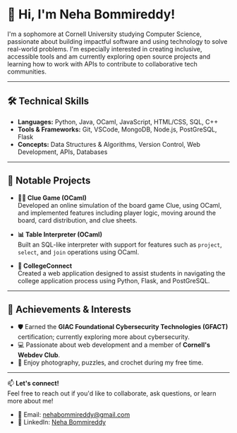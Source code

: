# 👋 Hi, I'm Neha Bommireddy!

I'm a sophomore at Cornell University studying Computer Science, passionate about building impactful software and using technology to solve real-world problems. I'm especially interested in creating inclusive, accessible tools and am currently exploring open source projects and learning how to work with APIs to contribute to collaborative tech communities.

---

## 🛠️ Technical Skills

- **Languages:** Python, Java, OCaml, JavaScript, HTML/CSS, SQL, C++
- **Tools & Frameworks:** Git, VSCode, MongoDB, Node.js, PostGreSQL, Flask
- **Concepts:** Data Structures & Algorithms, Version Control, Web Development, APIs, Databases

---

## 🚀 Notable Projects

- **🕵️‍♂️ Clue Game (OCaml)**  
  Developed an online simulation of the board game Clue, using OCaml, and implemented features including player logic, moving around the board, card distribution, and clue sheets.

- **📊 Table Interpreter (OCaml)**  
  Built an SQL-like interpreter with support for features such as `project`, `select`, and `join` operations using OCaml.

- **🏫 CollegeConnect**  
  Created a web application designed to assist students in navigating the college application process using Python, Flask, and PostGreSQL.

---

## 🏅 Achievements & Interests

- 🛡️ Earned the **GIAC Foundational Cybersecurity Technologies (GFACT)** certification; currently exploring more about cybersecurity.
- 💻 Passionate about web development and a member of **Cornell's Webdev Club**.
- 🎨 Enjoy photography, puzzles, and crochet during my free time.

---

📫 **Let's connect!**  
Feel free to reach out if you'd like to collaborate, ask questions, or learn more about me!

- 📧 Email: nehabommireddy@gmail.com  
- 💼 LinkedIn: [Neha Bommireddy](https://www.linkedin.com/in/neha-bommireddy-aa15282a8/)

<!--
**nehabommireddy/nehabommireddy** is a ✨ _special_ ✨ repository because its `README.md` (this file) appears on your GitHub profile.

Here are some ideas to get you started:

- 🔭 I’m currently working on ...
- 🌱 I’m currently learning ...
- 👯 I’m looking to collaborate on ...
- 🤔 I’m looking for help with ...
- 💬 Ask me about ...
- 📫 How to reach me: ...
- 😄 Pronouns: ...
- ⚡ Fun fact: ...
-->
